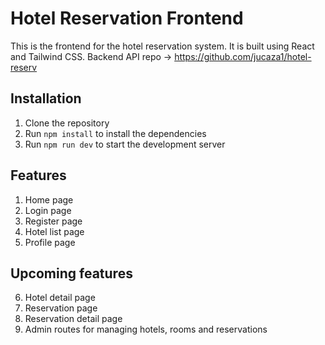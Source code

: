 # Hotel Reservation Frontend

This is the frontend for the hotel reservation system. It is built using React and Tailwind CSS.
Backend API repo -> https://github.com/jucaza1/hotel-reserv

## Installation
1. Clone the repository
2. Run `npm install` to install the dependencies
3. Run `npm run dev` to start the development server

## Features
1. Home page
2. Login page
3. Register page
4. Hotel list page
5. Profile page

## Upcoming features
6. Hotel detail page
7. Reservation page
8. Reservation detail page
9. Admin routes for managing hotels, rooms and reservations
